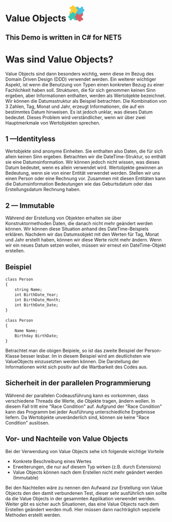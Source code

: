 # Value Objects <img src="./ValueObject.png" style="width:50px;"/>
## This Demo is written in C# for NET5

# Was sind Value Objects?
Value Objects sind dann besonders wichtig, wenn diese im Bezug des Domain Driven Design (DDD) verwendet werden. Ein weiterer wichtiger Aspekt, ist wenn die Benutzung von Typen 
einen konkreten Bezug zu einer Fachlichkeit haben soll. Strukturen, die für sich genommen keinen Sinn ergeben, aber Informationen enthalten, werden als Wertobjekte bezeichnet. 
Wir können die Datumsstruktur als Beispiel betrachten. Die Kombination von 3 Zahlen, Tag, Monat und Jahr, erzeugt Informationen, die auf ein bestimmtes Datum hinweisen. Es ist jedoch unklar, was dieses Datum bedeutet. Dieses Problem wird verständlicher, wenn wir über zwei Hauptmerkmale von Wertobjekten sprechen.

## 1 —Identityless
Wertobjekte sind anonyme Einheiten. Sie enthalten also Daten, die für sich allein keinen Sinn ergeben. Betrachten wir die DateTime-Struktur, so enthält sie eine Datumsinformation. 
Wir können jedoch nicht wissen, was dieses Datum bedeutet, wenn es allein verwendet wird. Wertobjekte gewinnen an Bedeutung, wenn sie von einer Entität verwendet werden. 
Stellen wir uns einen Person oder eine Rechnung vor. Zusammen mit diesen Entitäten kann die Datumsinformation Bedeutungen wie das Geburtsdatum oder das Erstellungsdatum Rechnung haben.

## 2 — Immutable
Während der Erstellung von Objekten erhalten sie über Konstruktormethoden Daten, die danach nicht mehr geändert werden können. Wir können diese Situation anhand des DateTime-Beispiels erklären. Nachdem wir das Datumsobjekt mit den Werten für Tag, Monat und Jahr erstellt haben, können wir diese Werte nicht mehr ändern. Wenn wir ein neues Datum setzen wollen, müssen wir erneut ein DateTime-Objekt erstellen.

## Beispiel
```
class Person
{
    string Name;
    int BirthDate_Year;
    int BirthDate_Month;
    int BirthDate_Date;
}

class Person
{
    Name Name;
    Birthday BirthDate;
}
```
Betrachtet man die obigen Beipiele, so ist das zweite Beispiel der Person-Klasse besser lesbar. Im in diesem Beispiel wird am deutlichsten wie ValueObjects einzusetzten werden können. Die Darstellung der Informationen wirkt sich positiv auf die Wartbarkeit des Codes aus.

## Sicherheit in der parallelen Programmierung
Während der parallelen Codeausführung kann es vorkommen, dass verschiedene Threads die Werte, die Objekte tragen, ändern wollen. In diesem Fall tritt eine "Race Condition" auf. Aufgrund der "Race Condition" kann das Programm bei jeder Ausführung unterschiedliche Ergebnisse liefern. Da Wertobjekte unveränderlich sind, können sie keine "Race Condition" auslösen.

## Vor- und Nachteile von Value Objects
Bei der Verwendung von Value Objects sehe ich folgende wichtige Vorteile
- Konkrete Beschreibung eines Wertes
- Erweiterungen, die nur auf diesem Typ wirken (z.B. durch Extensions)
- Value Objects können nach dem Erstellen nicht mehr geändert werden (Immutable)

Bei den Nachteilen wäre zu nennen den Aufwand zur Erstellung von Value Objects den den damit verbundenen Test, dieser sehr ausführlich sein sollte da die Value Objects in der gesammten Applikation verwendet werden.
Weiter gibt es sicher auch Situationen, das eine Value Objects nach dem Erstellen geändert werden muß. Hier müssen dann nachträglich sepzielle Methoden erstellt werden.
